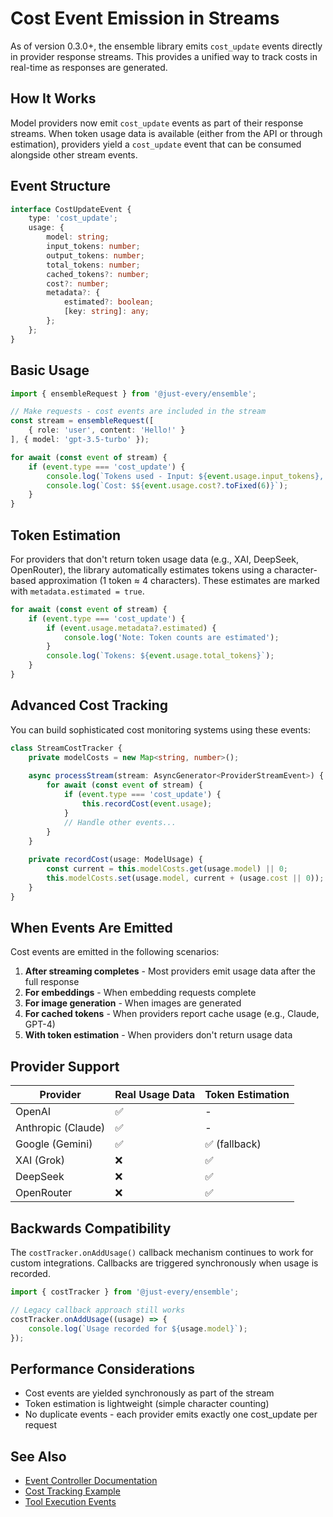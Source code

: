 # Cost Event Emission in Streams

As of version 0.3.0+, the ensemble library emits `cost_update` events directly in provider response streams. This provides a unified way to track costs in real-time as responses are generated.

## How It Works

Model providers now emit `cost_update` events as part of their response streams. When token usage data is available (either from the API or through estimation), providers yield a `cost_update` event that can be consumed alongside other stream events.

## Event Structure

```typescript
interface CostUpdateEvent {
    type: 'cost_update';
    usage: {
        model: string;
        input_tokens: number;
        output_tokens: number;
        total_tokens: number;
        cached_tokens?: number;
        cost?: number;
        metadata?: {
            estimated?: boolean;
            [key: string]: any;
        };
    };
}
```

## Basic Usage

```typescript
import { ensembleRequest } from '@just-every/ensemble';

// Make requests - cost events are included in the stream
const stream = ensembleRequest([
    { role: 'user', content: 'Hello!' }
], { model: 'gpt-3.5-turbo' });

for await (const event of stream) {
    if (event.type === 'cost_update') {
        console.log(`Tokens used - Input: ${event.usage.input_tokens}, Output: ${event.usage.output_tokens}`);
        console.log(`Cost: $${event.usage.cost?.toFixed(6)}`);
    }
}
```

## Token Estimation

For providers that don't return token usage data (e.g., XAI, DeepSeek, OpenRouter), the library automatically estimates tokens using a character-based approximation (1 token ≈ 4 characters). These estimates are marked with `metadata.estimated = true`.

```typescript
for await (const event of stream) {
    if (event.type === 'cost_update') {
        if (event.usage.metadata?.estimated) {
            console.log('Note: Token counts are estimated');
        }
        console.log(`Tokens: ${event.usage.total_tokens}`);
    }
}
```

## Advanced Cost Tracking

You can build sophisticated cost monitoring systems using these events:

```typescript
class StreamCostTracker {
    private modelCosts = new Map<string, number>();
    
    async processStream(stream: AsyncGenerator<ProviderStreamEvent>) {
        for await (const event of stream) {
            if (event.type === 'cost_update') {
                this.recordCost(event.usage);
            }
            // Handle other events...
        }
    }
    
    private recordCost(usage: ModelUsage) {
        const current = this.modelCosts.get(usage.model) || 0;
        this.modelCosts.set(usage.model, current + (usage.cost || 0));
    }
}
```

## When Events Are Emitted

Cost events are emitted in the following scenarios:

1. **After streaming completes** - Most providers emit usage data after the full response
2. **For embeddings** - When embedding requests complete
3. **For image generation** - When images are generated
4. **For cached tokens** - When providers report cache usage (e.g., Claude, GPT-4)
5. **With token estimation** - When providers don't return usage data

## Provider Support

| Provider | Real Usage Data | Token Estimation |
|----------|----------------|------------------|
| OpenAI | ✅ | - |
| Anthropic (Claude) | ✅ | - |
| Google (Gemini) | ✅ | ✅ (fallback) |
| XAI (Grok) | ❌ | ✅ |
| DeepSeek | ❌ | ✅ |
| OpenRouter | ❌ | ✅ |

## Backwards Compatibility

The `costTracker.onAddUsage()` callback mechanism continues to work for custom integrations. Callbacks are triggered synchronously when usage is recorded.

```typescript
import { costTracker } from '@just-every/ensemble';

// Legacy callback approach still works
costTracker.onAddUsage((usage) => {
    console.log(`Usage recorded for ${usage.model}`);
});
```

## Performance Considerations

- Cost events are yielded synchronously as part of the stream
- Token estimation is lightweight (simple character counting)
- No duplicate events - each provider emits exactly one cost_update per request

## See Also

- [Event Controller Documentation](./event-controller.md)
- [Cost Tracking Example](../examples/cost-event-tracking.ts)
- [Tool Execution Events](./tool-execution.md)